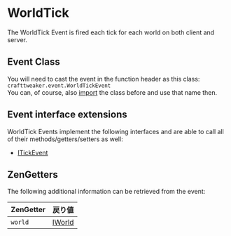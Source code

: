 # WorldTick

The WorldTick Event is fired each tick for each world on both client and server.

## Event Class
You will need to cast the event in the function header as this class:  
`crafttweaker.event.WorldTickEvent`  
You can, of course, also [import](/AdvancedFunctions/Import/) the class before and use that name then.

## Event interface extensions
WorldTick Events implement the following interfaces and are able to call all of their methods/getters/setters as well:

- [ITickEvent](/Vanilla/Events/Events/ITickEvent/)

## ZenGetters
The following additional information can be retrieved from the event:

| ZenGetter | 戻り値                              |
| --------- | -------------------------------- |
| `world`   | [IWorld](/Vanilla/World/IWorld/) |
